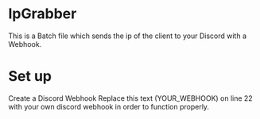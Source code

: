 # IpGrabber
This is a Batch file which sends the ip of the client to your Discord with a Webhook.
# Set up
Create a Discord Webhook 
Replace this text (YOUR_WEBHOOK) on line 22 with your own discord webhook in order to function properly.

